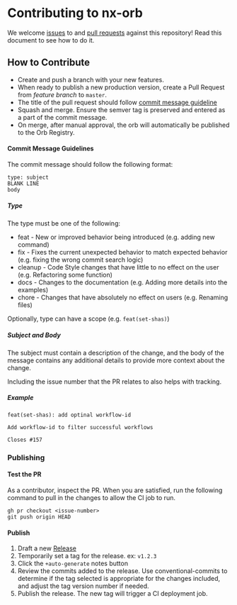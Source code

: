 # Contributing to nx-orb

We welcome [issues](https://github.com/nrwl/nx-orb/issues) to and [pull requests](https://github.com/nrwl/nx-orb/pulls) against this repository! Read this document to see how to do it.

## How to Contribute
* Create and push a branch with your new features.
* When ready to publish a new production version, create a Pull Request from _feature branch_ to `master`.
* The title of the pull request should follow [commit message guideline](#commit-message-guideline)
* Squash and merge. Ensure the semver tag is preserved and entered as a part of the commit message.
* On merge, after manual approval, the orb will automatically be published to the Orb Registry.

#### Commit Message Guidelines

The commit message should follow the following format:

```
type: subject
BLANK LINE
body
```

##### Type

The type must be one of the following:

- feat - New or improved behavior being introduced (e.g. adding new command)
- fix - Fixes the current unexpected behavior to match expected behavior (e.g. fixing the wrong commit search logic)
- cleanup - Code Style changes that have little to no effect on the user (e.g. Refactoring some function)
- docs - Changes to the documentation (e.g. Adding more details into the examples)
- chore - Changes that have absolutely no effect on users (e.g. Renaming files)

Optionally, type can have a scope (e.g. `feat(set-shas)`)

##### Subject and Body

The subject must contain a description of the change, and the body of the message contains any additional details to provide more context about the change.

Including the issue number that the PR relates to also helps with tracking.

##### Example

```
feat(set-shas): add optinal workflow-id

Add workflow-id to filter successful workflows

Closes #157
```

### Publishing


#### Test the PR
As a contributor, inspect the PR. When you are satisfied, run the following command to pull in the changes to allow the CI job to run.

```
gh pr checkout <issue-number>
git push origin HEAD
```
#### Publish
1. Draft a new [Release](https://docs.github.com/en/repositories/releasing-projects-on-github/managing-releases-in-a-repository#creating-a-release)
2. Temporarily set a tag for the release. ex: `v1.2.3`
3. Click the `+auto-generate` notes button
4. Review the commits added to the release. Use conventional-commits to determine if the tag selected is appropriate for the changes included, and adjust the tag version number if needed.
5. Publish the release. The new tag will trigger a CI deployment job.
